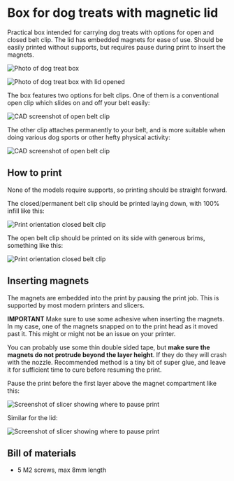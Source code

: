 # Box for dog treats with magnetic lid

Practical box intended for carrying dog treats with options for open and closed belt clip. The lid has embedded magnets for ease of use. Should be easily printed without supports, but requires pause during print to insert the magnets.

![Photo of dog treat box](https://raw.githubusercontent.com/funkyfourier/dogtreatbox/refs/heads/master/release/v1/pics/Box01-small.jpg)

![Photo of dog treat box with lid opened](https://raw.githubusercontent.com/funkyfourier/dogtreatbox/refs/heads/master/release/v1/pics/Box02-small.jpg)

The box features two options for belt clips. One of them is a conventional open clip which slides on and off your belt easily:

![CAD screenshot of open belt clip](https://raw.githubusercontent.com/funkyfourier/dogtreatbox/refs/heads/master/release/v1/pics/BeltClipOpen-small.png)

The other clip attaches permanently to your belt, and is more suitable when doing various dog sports or other hefty physical activity:

![CAD screenshot of open belt clip](https://raw.githubusercontent.com/funkyfourier/dogtreatbox/refs/heads/master/release/v1/pics/BeltClipClosed-small.png)

## How to print

None of the models require supports, so printing should be straight forward.

The closed/permanent belt clip should be printed laying down, with 100% infill like this:

![Print orientation closed belt clip](https://raw.githubusercontent.com/funkyfourier/dogtreatbox/refs/heads/master/release/v1/pics/PrintOrientationClipClosed-small.png)

The open belt clip should be printed on its side with generous brims, something like this:

![Print orientation closed belt clip](https://raw.githubusercontent.com/funkyfourier/dogtreatbox/refs/heads/master/release/v1/pics/PrintOrientationClipOpen-small.png)

## Inserting magnets

The magnets are embedded into the print by pausing the print job. This is supported by most modern printers and slicers.

**IMPORTANT** Make sure to use some adhesive when inserting the magnets. In my case, one of the magnets snapped on to the print head as it moved past it. This might or might not be an issue on your printer.

 You can probably use some thin double sided tape, but **make sure the magnets do not protrude beyond the layer height**. If they do they will crash with the nozzle. Recommended method is a tiny bit of super glue, and leave it for sufficient time to cure before resuming the print.

Pause the print before the first layer above the magnet compartment like this:

![Screenshot of slicer showing where to pause print](https://raw.githubusercontent.com/funkyfourier/dogtreatbox/refs/heads/master/release/v1/pics/MagnetPauseBox-small.png)

Similar for the lid:

![Screenshot of slicer showing where to pause print](https://raw.githubusercontent.com/funkyfourier/dogtreatbox/refs/heads/master/release/v1/pics/MagnetPauseLid-small.png)

## Bill of materials

* 5 M2 screws, max 8mm length
